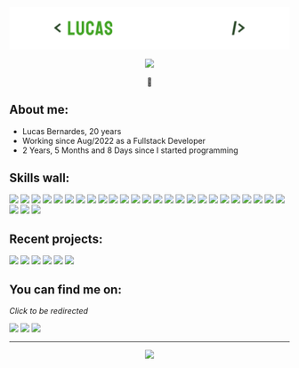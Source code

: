<p align="center"><img src="src/resources/images/banner.png"/></p>
<p align="center"><a href="https://linkedin.com/in/lucas-bernardes03"><img src="https://img.shields.io/badge/linkedin-2d4b2b?style=for-the-badge&logoColor=F2F2F2&logo=linkedin"/></a></p>
<p align="center">👋</p>

## **About me:**

* Lucas Bernardes, 20 years
* Working since Aug/2022 as a Fullstack Developer
* 2 Years, 5 Months and 8 Days since I started programming

## **Skills wall:**

<p align="left"><img src="https://img.shields.io/badge/angular-42a425?logo=angular&style=for-the-badge&logoColor=F2F2F2"/>
<img src="https://img.shields.io/badge/python-21361e?logo=python&style=for-the-badge&logoColor=F2F2F2"/>
<img src="https://img.shields.io/badge/jquery-2d4b2b?logo=jquery&style=for-the-badge&logoColor=F2F2F2"/>
<img src="https://img.shields.io/badge/postgresql-42a425?logo=postgresql&style=for-the-badge&logoColor=F2F2F2"/>
<img src="https://img.shields.io/badge/java-42a425?logo=java&style=for-the-badge&logoColor=F2F2F2"/>
<img src="https://img.shields.io/badge/npm-2d4b2b?logo=npm&style=for-the-badge&logoColor=F2F2F2"/>
<img src="https://img.shields.io/badge/heroku-21361e?logo=heroku&style=for-the-badge&logoColor=F2F2F2"/>
<img src="https://img.shields.io/badge/docker-42a425?logo=docker&style=for-the-badge&logoColor=F2F2F2"/>
<img src="https://img.shields.io/badge/css3-2d4b2b?logo=css3&style=for-the-badge&logoColor=F2F2F2"/>
<img src="https://img.shields.io/badge/fastapi-2d4b2b?logo=fastapi&style=for-the-badge&logoColor=F2F2F2"/>
<img src="https://img.shields.io/badge/github-2d4b2b?logo=github&style=for-the-badge&logoColor=F2F2F2"/>
<img src="https://img.shields.io/badge/bootstrap-2d4b2b?logo=bootstrap&style=for-the-badge&logoColor=F2F2F2"/>
<img src="https://img.shields.io/badge/node.js-2d4b2b?logo=node.js&style=for-the-badge&logoColor=F2F2F2"/>
<img src="https://img.shields.io/badge/html5-2d4b2b?logo=html5&style=for-the-badge&logoColor=F2F2F2"/>
<img src="https://img.shields.io/badge/git-42a425?logo=git&style=for-the-badge&logoColor=F2F2F2"/>
<img src="https://img.shields.io/badge/figma-2d4b2b?logo=figma&style=for-the-badge&logoColor=F2F2F2"/>
<img src="https://img.shields.io/badge/shell%20script-2d4b2b?logo=gnu-bash&style=for-the-badge&logoColor=F2F2F2"/>
<img src="https://img.shields.io/badge/springboot-42a425?logo=springboot&style=for-the-badge&logoColor=F2F2F2"/>
<img src="https://img.shields.io/badge/react%20native-2d4b2b?logo=react&style=for-the-badge&logoColor=F2F2F2"/>
<img src="https://img.shields.io/badge/react-2d4b2b?logo=react&style=for-the-badge&logoColor=F2F2F2"/>
<img src="https://img.shields.io/badge/tailwindcss-2d4b2b?logo=tailwindcss&style=for-the-badge&logoColor=F2F2F2"/>
<img src="https://img.shields.io/badge/kubernetes-21361e?logo=kubernetes&style=for-the-badge&logoColor=F2F2F2"/>
<img src="https://img.shields.io/badge/sass-2d4b2b?logo=sass&style=for-the-badge&logoColor=F2F2F2"/>
<img src="https://img.shields.io/badge/jira-21361e?logo=jira&style=for-the-badge&logoColor=F2F2F2"/>
<img src="https://img.shields.io/badge/typescript-42a425?logo=typescript&style=for-the-badge&logoColor=F2F2F2"/>
<img src="https://img.shields.io/badge/github%20pages-2d4b2b?logo=github&style=for-the-badge&logoColor=F2F2F2"/>
<img src="https://img.shields.io/badge/mysql-42a425?logo=mysql&style=for-the-badge&logoColor=F2F2F2"/>
<img src="https://img.shields.io/badge/amazonaws-2d4b2b?logo=amazonaws&style=for-the-badge&logoColor=F2F2F2"/></p>

## **Recent projects:**

<a href="https://github.com/lucas-bernardes03/lucas-bernardes03"><img src="https://github-readme-stats.vercel.app/api/pin/?username=lucas-bernardes03&repo=lucas-bernardes03&title_color=42a425&text_color=F2F2F2&bg_color=21361e&border_color=121111&icon_color=F2F2F2&border_radius=20" height="100"/></a>
<a href="https://github.com/lucas-bernardes03/habits-app"><img src="https://github-readme-stats.vercel.app/api/pin/?username=lucas-bernardes03&repo=habits-app&title_color=42a425&text_color=F2F2F2&bg_color=21361e&border_color=121111&icon_color=F2F2F2&border_radius=20" height="100"/></a>
<a href="https://github.com/lucas-bernardes03/ds-2023-02"><img src="https://github-readme-stats.vercel.app/api/pin/?username=lucas-bernardes03&repo=ds-2023-02&title_color=42a425&text_color=F2F2F2&bg_color=21361e&border_color=121111&icon_color=F2F2F2&border_radius=20" height="100"/></a>
<a href="https://github.com/lucas-bernardes03/cs-2023-1"><img src="https://github-readme-stats.vercel.app/api/pin/?username=lucas-bernardes03&repo=cs-2023-1&title_color=42a425&text_color=F2F2F2&bg_color=21361e&border_color=121111&icon_color=F2F2F2&border_radius=20" height="100"/></a>
<a href="https://github.com/lucas-bernardes03/estagio-projeto"><img src="https://github-readme-stats.vercel.app/api/pin/?username=lucas-bernardes03&repo=estagio-projeto&title_color=42a425&text_color=F2F2F2&bg_color=21361e&border_color=121111&icon_color=F2F2F2&border_radius=20" height="100"/></a>
<a href="https://github.com/lucas-bernardes03/tfd-zoo-poo"><img src="https://github-readme-stats.vercel.app/api/pin/?username=lucas-bernardes03&repo=tfd-zoo-poo&title_color=42a425&text_color=F2F2F2&bg_color=21361e&border_color=121111&icon_color=F2F2F2&border_radius=20" height="100"/></a>

## **You can find me on:**

*Click to be redirected*

<p align="left"><a href="https://twitter.com/lbernardes03"><img src="https://img.shields.io/badge/twitter-2d4b2b?style=for-the-badge&logoColor=F2F2F2&logo=twitter"/></a>
<a href="https://linkedin.com/in/lucas-bernardes03"><img src="https://img.shields.io/badge/linkedin-2d4b2b?style=for-the-badge&logoColor=F2F2F2&logo=linkedin"/></a>
<a href="mailto:lucasbernardes24@gmail.com"><img src="https://img.shields.io/badge/email-2d4b2b?logo=gmail&style=for-the-badge&logoColor=F2F2F2"/></a></p>

<hr>

<p align="center"><img src="https://github-readme-stats.vercel.app/api/?username=lucas-bernardes03&style=for-the-badge&title_color=42a425&text_color=F2F2F2&bg_color=21361e&border_color=121111&show_icons=true&icon_color=F2F2F2&rank_icon=github"/></p>